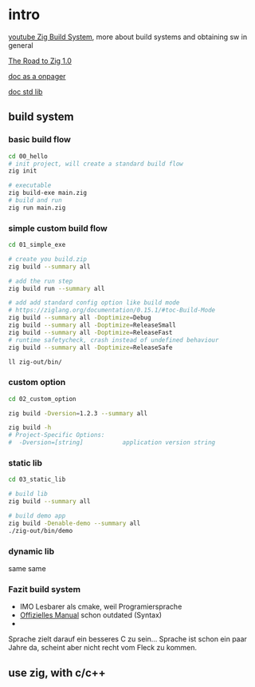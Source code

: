 # intro

[youtube Zig Build System](https://www.youtube.com/watch?v=wFlyUzUVFhw), more about build systems  and obtaining sw in general

[The Road to Zig 1.0](https://www.youtube.com/watch?v=Gv2I7qTux7g)

[doc as a onpager](https://ziglang.org/documentation/0.15.1/)

[doc std lib](https://ziglang.org/documentation/0.15.1/std/)

## build system

### basic build flow

```bash
cd 00_hello
# init project, will create a standard build flow
zig init

# executable
zig build-exe main.zig
# build and run
zig run main.zig
```


### simple custom build flow

```bash
cd 01_simple_exe

# create you build.zip
zig build --summary all

# add the run step
zig build run --summary all

# add add standard config option like build mode
# https://ziglang.org/documentation/0.15.1/#toc-Build-Mode
zig build --summary all -Doptimize=Debug
zig build --summary all -Doptimize=ReleaseSmall
zig build --summary all -Doptimize=ReleaseFast
# runtime safetycheck, crash instead of undefined behaviour
zig build --summary all -Doptimize=ReleaseSafe  

ll zig-out/bin/
```


### custom option

```bash
cd 02_custom_option

zig build -Dversion=1.2.3 --summary all

zig build -h 
# Project-Specific Options:
#  -Dversion=[string]           application version string
```


### static lib

```bash
cd 03_static_lib

# build lib
zig build --summary all

# build demo app
zig build -Denable-demo --summary all
./zig-out/bin/demo
```


### dynamic lib

same same


### Fazit build system

- IMO Lesbarer als cmake, weil Programiersprache
- [Offizielles Manual](https://ziglang.org/learn/build-system/) schon outdated (Syntax)
- 


Sprache zielt darauf ein besseres C zu sein...
Sprache ist schon ein paar Jahre da, scheint aber nicht recht vom Fleck zu kommen.


## use zig, with c/c++